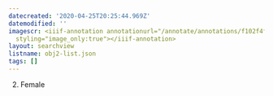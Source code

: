 ```yaml
---
datecreated: '2020-04-25T20:25:44.969Z'
datemodified: ''
imagescr: <iiif-annotation annotationurl="/annotate/annotations/f102f4f8-8732-11ea-b709-5254008afee6.json"
  styling="image_only:true"></iiif-annotation>
layout: searchview
listname: obj2-list.json
tags: []
---
```

2. Female